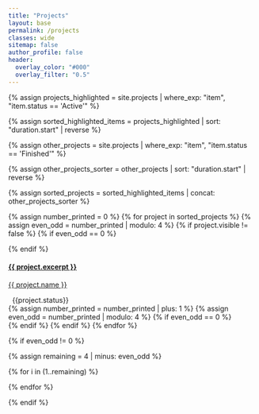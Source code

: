 ```yaml
---
title: "Projects"
layout: base
permalink: /projects
classes: wide
sitemap: false
author_profile: false
header:
  overlay_color: "#000"
  overlay_filter: "0.5"
---
```

<script
      src="https://code.jquery.com/jquery-3.4.1.min.js"
      integrity="sha256-CSXorXvZcTkaix6Yvo6HppcZGetbYMGWSFlBw8HfCJo="
      crossorigin="anonymous"
    ></script>

{% assign projects_highlighted = site.projects | where_exp: "item", "item.status == 'Active'" %}

{% assign sorted_highlighted_items = projects_highlighted | sort: "duration.start" | reverse %}

{% assign other_projects = site.projects | where_exp: "item", "item.status == 'Finished'" %}

{% assign other_projects_sorter = other_projects | sort: "duration.start" | reverse %}

{% assign sorted_projects = sorted_highlighted_items | concat: other_projects_sorter %}

<div id="dsr_tools">

{% assign number_printed = 0 %}
{% for project in sorted_projects %}
  {% assign even_odd = number_printed | modulo: 4 %}
  {% if project.visible != false %}
    {% if even_odd == 0 %}
    <div class="card-group">
    {% endif %}
    <div class="card">
      <a href="{{project.permalink}}">
        <div class="card-block">
          <h4 class="card-title">{{ project.excerpt }}</h4>
          <p class="card-tool-text">{{ project.name }}</p>
        </div>
      </a>
        <div class="card_bottom_section">
          <span><i class="fas fa-info"></i>&nbsp; {{project.status}}</span>
        </div>
    </div>
    {% assign number_printed = number_printed | plus: 1 %}
    {% assign even_odd = number_printed | modulo: 4 %}
    {% if even_odd == 0 %}
    </div>
    {% endif %}
  {% endif %}
{% endfor %}


{% if even_odd != 0 %}

{% assign remaining = 4 | minus: even_odd %}

{% for i in (1..remaining) %}
  <div class="card noHover notransition" style="border:0">
  </div>
{% endfor %}

{% endif %}


<!-- ## ACTIVE
<hr>

{% for project in site.data.projects %}
{% if project.status == "Active" %}
- **[{{ project.alias }}](/projects/{{project.alias}})**: {{ project.name }}
{% endif %}
{% endfor %}



## FINISHED
<hr>

{% for project in site.data.projects %}
{% if project.status == "Finished" %}
- **[{{ project.alias }}](/projects/{{project.alias}})**: {{ project.name }}
{% endif %}
{% endfor %} -->

<!-- ## OLD -->

<!-- {% assign number_printed = 0 %}
{% for project in site.projects %}
{% assign even_odd = number_printed | modulo: 2 %}
{% if even_odd == 0 %}
<div class="row">
{% endif %}

<div class="col-sm-6 clearfix">
  {% if project.img %}
  <img class="img-responsive"  width="25%" style="float: left" src="{{ site.url }}{{ site.baseurl }}/images/prjpic/{{project.img }}"/>
  {% else %}
  <img class="img-responsive" src=""/>
  {% endif %}
  {% if project.redirect %}
  [{{ project.title }}]({{project.redirect}})
  {% else %}
  [{{ project.title }}]({{project.url}})
  {% endif %}

  **{{ project.type}}**

  {{ project.description }}
  </div>
  {% assign number_printed = number_printed | plus: 1 %}

  {% if even_odd == 1 %}
  </div>
  {% endif %}

{% endfor %}
{% assign even_odd = number_printed | modulo: 2 %}
{% if even_odd == 1 %}
</div>
{% endif %}

## Past projects
{% assign number_printed = 0 %}
{% for project in site.past_projects %}
{% assign even_odd = number_printed | modulo: 2 %}
{% if even_odd == 0 %}
<div class="row">
{% endif %}

<div class="col-sm-6 clearfix">
  {% if project.img %}
  <img class="img-responsive"  width="25%" style="float: left" src="{{ site.url }}{{ site.baseurl }}/images/prjpic/{{project.img }}"/>
  {% else %}
  <img class="img-responsive" src=""/>
  {% endif %}
  {% if project.redirect %}
  [{{ project.title }}]({{project.redirect}})
  {% else %}
  [{{ project.title }}]({{project.url}})
  {% endif %}

  **{{ project.type}}**

  {{ project.description }}
  </div>
  {% assign number_printed = number_printed | plus: 1 %}

  {% if even_odd == 1 %}
  </div>
  {% endif %}

{% endfor %}
{% assign even_odd = number_printed | modulo: 2 %}
{% if even_odd == 1 %}
</div>
{% endif %}

# Present (and Past) Collaborations

<figure class="fourth">
  <img src="{{ site.url }}{{ site.baseurl }}/images/prjpic/colabs.png" style="width: 800px">
</figure> -->
